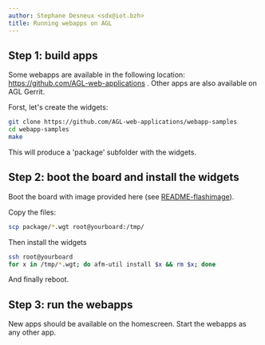 ```yaml
---
author: Stephane Desneux <sdx@iot.bzh>
title: Running webapps on AGL
---
```


## Step 1: build apps

Some webapps are available in the following location: https://github.com/AGL-web-applications . Other apps are also available on AGL Gerrit.

Forst, let's create the widgets:

```bash
git clone https://github.com/AGL-web-applications/webapp-samples
cd webapp-samples
make
```

This will produce a 'package' subfolder with the widgets.

## Step 2: boot the board and install the widgets

Boot the board with image provided here (see [README-flashimage](README-flashimage.html)).

Copy the files:
```bash
scp package/*.wgt root@yourboard:/tmp/
```

Then install the widgets

```bash
ssh root@yourboard
for x in /tmp/*.wgt; do afm-util install $x && rm $x; done
```
And finally reboot.

## Step 3: run the webapps

New apps should be available on the homescreen. Start the webapps as any other app.

